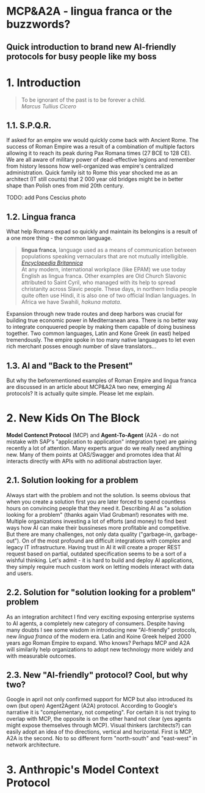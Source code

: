 # MCP&A2A - lingua franca or the buzzwords?
## Quick introduction to brand new AI-friendly protocols for busy people like my boss

# 1. Introduction

> To be ignorant of the past is to be forever a child.<br>
> *Marcus Tullius Cicero*

## 1.1. S.P.Q.R.

If asked for an empire ww would quickly come back with Ancient Rome. The success of Roman Empire was a result of a combination of multiple factors allowing it to reach its peak during Pax Romana times (27 BCE to 128 CE). We are all aware of military power of dead-effective legions and remember from history lessons how well-organized was empire's centralized administration. Quick family isit to Rome this year shocked me as an architect (IT still counts) that 2 000 year old bridges might be in better shape than Polish ones from mid 20th century.

TODO: add Pons Cescius photo

## 1.2. Lingua franca

What help Romans expad so quickly and maintain its belongins is a result of a one more thing - the common language.

> **lingua franca**, language used as a means of communication between populations speaking vernaculars that are not mutually intelligible.
> [*Encyclopedia Britannica*](https://www.britannica.com/topic/lingua-franca)<br>
> At any modern, international workplace (like EPAM) we use today English as lingua franca. Other examples are Old Church Slavonic attributed to Saint Cyril, who managed with its help to spread christanity across Slavic people. These days, in northern India people quite often use Hindi, it is also one of two official Indian languages. In Africa we have Swahili, *hakuna matata*.

Expansion through new trade routes and deep harbors was crucial for building true economic power in Mediterranean area. There is no better way to integrate conquuered people by making them capable of doing business together. Two common languages, Latin and Kone Greek (in east) helped tremendously. The empire spoke in too many native languagues to let even rich merchant posses enough number of slave translators...

## 1.3. AI and "Back to the Present"

But why the beforementioned examples of Roman Empire and lingua franca are discussed in an article about MCP&A2A two new, emerging AI protocols?
It is actually quite simple. Please let me explain.

# 2. New Kids On The Block
**Model Contenct Protocol** (MCP) and **Agent-To-Agent** (A2A - do not mistake with SAP's "application to application" integration type) are gaining recently a lot of attention. Many experts argue do we really need anything new. Many of them points at OAS/Swagger and promotes idea that AI interacts directly with APIs with no adiitional abstraction layer. 

## 2.1. Solution looking for a problem
Always start with the problem and not the solution. Is seems obvious that when you create a solution first you are later forced to spend countless hours on convincing people that they need it.
Describing AI as "a solution looking for a problem" (thanks again Vlad Grubman!) resonates with me. Multiple organizations investing a lot of efforts (and money) to find best ways how AI can make their bussineses more profitable and competitive. But there are many challenges, not only data quality ("garbage-in, garbage-out"). On of the most profound are difficult integrations with complex and legacy IT infrastructure. Having trust in AI it will create a proper REST request based on partial, outdated specification seems to be a sort of a wishful thinking. Let's admit - it is hard to build and deploy AI applications, they simply require much custom work on letting models interact with data and users.

## 2.2. Solution for "solution looking for a problem" problem
As an integration architect I find very exciting exposing enterprise systems to AI agents, a completely new category of consumers. Despite having many doubts I see some wisdom in introducing new "AI-friendly" protocols, new *lingua franca* of the modern era. Latin and Koine Greek helped 2000 years ago Roman Empire to expand. Who knows? Perhaps MCP and A2A will similarily help organizations to adopt new technology more widely and with measurable outcomes.

## 2.3. New "AI-friendly" protocol? Cool, but why two?
Google in april not only confirmed support for MCP but also introduced its own (but open) Agent2Agent (A2A) protocol. According to Google's narrative it is "complementary, not competing". For certain it is not trying to overlap with MCP, the opposite is on the other hand not clear (yes agents might expose themselves through MCP).
Visual thinkers (architects?) can easily adopt an idea of tho directions, vertical and horizontal. First is MCP, A2A is the second. No to so different form "north-south" and "east-west" in network architecture.



# 3. Anthropic's Model Context Protocol

##


